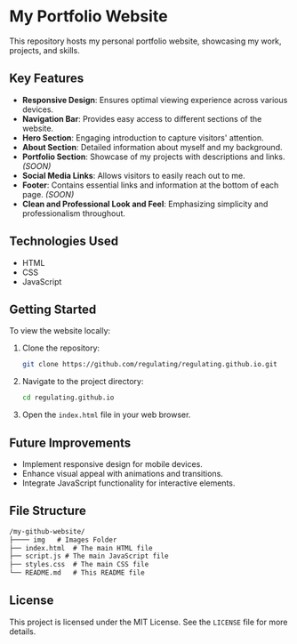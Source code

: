 # My Portfolio Website

This repository hosts my personal portfolio website, showcasing my work, projects, and skills.

## Key Features

- **Responsive Design**: Ensures optimal viewing experience across various devices.
- **Navigation Bar**: Provides easy access to different sections of the website.
- **Hero Section**: Engaging introduction to capture visitors' attention.
- **About Section**: Detailed information about myself and my background.
- **Portfolio Section**: Showcase of my projects with descriptions and links. *(SOON)*
- **Social Media Links**: Allows visitors to easily reach out to me.
- **Footer**: Contains essential links and information at the bottom of each page. *(SOON)*
- **Clean and Professional Look and Feel**: Emphasizing simplicity and professionalism throughout.

## Technologies Used

- HTML
- CSS
- JavaScript

## Getting Started

To view the website locally:

1. Clone the repository:
    ```sh
    git clone https://github.com/regulating/regulating.github.io.git
    ```
2. Navigate to the project directory:
    ```sh
    cd regulating.github.io
    ```
3. Open the `index.html` file in your web browser.

## Future Improvements

- Implement responsive design for mobile devices.
- Enhance visual appeal with animations and transitions.
- Integrate JavaScript functionality for interactive elements.


## File Structure

```markdown
/my-github-website/
├──── img   # Images Folder
├── index.html  # The main HTML file
├── script.js # The main JavaScript file
├── styles.css  # The main CSS file
└── README.md   # This README file
```

## License

This project is licensed under the MIT License. See the `LICENSE` file for more details.

